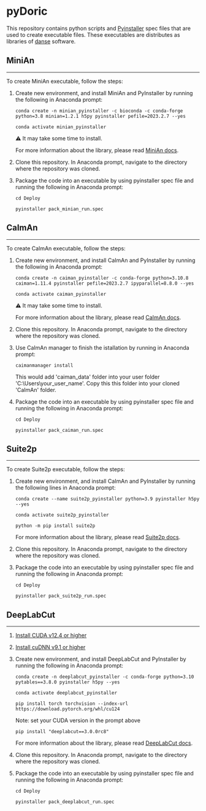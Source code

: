 # pyDoric
This repository contains python scripts and [Pyinstaller](https://pyinstaller.org/en/stable/) spec files that are used to create executable files. These executables are distributes as libraries of [danse](https://neuro.doriclenses.com/collections/software/products/danse) software.

## MiniAn
---
To create MiniAn executable, follow the steps: 

1.  Create new environment, and install MiniAn and PyInstaller by running the following in Anaconda prompt:
    ```
    conda create -n minian_pyinstaller -c bioconda -c conda-forge python=3.8 minian=1.2.1 h5py pyinstaller pefile=2023.2.7 --yes
    ```
    ```
    conda activate minian_pyinstaller
    ```
    ⚠️ It may take some time to install.    

    For more information about the library, please read [MiniAn docs](https://minian.readthedocs.io/en/stable/start_guide/install.html).

2.  Clone this repository. In Anaconda prompt, navigate to the directory where the repository was cloned.

3.  Package the code into an executable by using pyinstaller spec file and running the following in Anaconda prompt:

    ```
    cd Deploy
    ```
    ```
    pyinstaller pack_minian_run.spec
    ```

## CaImAn
---
To create CaImAn executable, follow the steps:

1.  Create new environment, and install CaImAn and PyInstaller by running the following in Anaconda prompt:
    ```
    conda create -n caiman_pyinstaller -c conda-forge python=3.10.8 caiman=1.11.4 pyinstaller pefile=2023.2.7 ipyparallel=8.8.0 --yes
    ```
    ```
    conda activate caiman_pyinstaller
    ```
    ⚠️ It may take some time to install.
   
    For more information about the library, please read [CaImAn docs](https://caiman.readthedocs.io/en/latest/Installation.html).

2.  Clone this repository. In Anaconda prompt, navigate to the directory where the repository was cloned.

3.  Use CaImAn manager to finish the istallation by running in Anaconda prompt:
    ```
    caimanmanager install
    ```
    This would add 'caiman_data' folder into your user folder 'C:\Users\your_user_name\'. Copy this this folder into your cloned 'CaImAn' folder. 


4.  Package the code into an executable by using pyinstaller spec file and running the following in Anaconda prompt:
    
    ```
    cd Deploy
    ```
    ```
    pyinstaller pack_caiman_run.spec
    ```

## Suite2p
---

To create Suite2p executable, follow the steps:

1.  Create new environment, and install CaImAn and PyInstaller by running the following lines in Anaconda prompt:
    ```
    conda create --name suite2p_pyinstaller python=3.9 pyinstaller h5py --yes
    ```
    ```
    conda activate suite2p_pyinstaller
    ```
    ```
    python -m pip install suite2p
    ```
    For more information about the library, please read [Suite2p docs](https://suite2p.readthedocs.io/en/latest/installation.html).

3.  Clone this repository. In Anaconda prompt, navigate to the directory where the repository was cloned.

4.  Package the code into an executable by using pyinstaller spec file and running the following in Anaconda prompt:

    ```
    cd Deploy
    ```
    ```
    pyinstaller pack_suite2p_run.spec
    ```

## DeepLabCut
---

1.  [Install CUDA v12.4 or higher](https://developer.nvidia.com/cuda-downloads?target_os=Windows&target_arch=x86_64&target_version=10&target_type=exe_network)
   
2.  [Install cuDNN v9.1 or higher](https://developer.nvidia.com/cudnn-downloads?target_os=Windows&target_arch=x86_64&target_version=10&target_type=exe_local)
   
3.  Create new environment, and install DeepLabCut and PyInstaller by running the following in Anaconda prompt:
    ```
    conda create -n deeplabcut_pyinstaller -c conda-forge python=3.10 pytables==3.8.0 pyinstaller h5py --yes
    ```
    ```
    conda activate deeplabcut_pyinstaller
    ```
    ```
    pip install torch torchvision --index-url https://download.pytorch.org/whl/cu124
    ```
    Note: set your CUDA version in the prompt above
    ```
    pip install "deeplabcut==3.0.0rc8"
    ```

    For more information about the library, please read [DeepLabCut docs](https://deeplabcut.github.io/DeepLabCut/docs/beginner-guides/beginners-guide.html).

4.  Clone this repository. In Anaconda prompt, navigate to the directory where the repository was cloned.

5.  Package the code into an executable by using pyinstaller spec file and running the following in Anaconda prompt:
    
    ```
    cd Deploy
    ```
    ```
    pyinstaller pack_deeplabcut_run.spec
    ```
